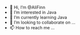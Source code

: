 - 👋 Hi, I’m @AliFinn
- 👀 I’m interested in Java
- 🌱 I’m currently learning Java
- 💞️ I’m looking to collaborate on ...
- 📫 How to reach me ...

<!---
AliFinn/AliFinn is a ✨ special ✨ repository because its `README.md` (this file) appears on your GitHub profile.
You can click the Preview link to take a look at your changes.
--->
